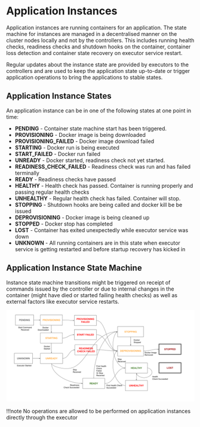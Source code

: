 # Application Instances

Application instances are running containers for an application. The state machine for instances are managed in a decentralised manner on the cluster nodes locally and not by the controllers. This includes running health checks, readiness checks and shutdown hooks on the container, container loss detection and container state recovery on executor service restart.

Regular updates about the instance state are provided by executors to the controllers and are used to keep the application state up-to-date or trigger application operations to bring the applications to stable states.

## Application Instance States
An application instance can be in one of the following states at one point in time:

* **PENDING** - Container state machine start has been triggered.
* **PROVISIONING** - Docker image is being downloaded
* **PROVISIONING_FAILED** - Docker image download failed
* **STARTING** - Docker run is being executed
* **START_FAILED** - Docker run failed
* **UNREADY** - Docker started, readiness check not yet started.
* **READINESS_CHECK_FAILED** - Readiness check was run and has failed terminally
* **READY** - Readiness checks have passed
* **HEALTHY** - Health check has passed. Container is running properly and passing regular health checks
* **UNHEALTHY** - Regular health check has failed. Container will stop.
* **STOPPING** - Shutdown hooks are being called and docker kill be be issued
* **DEPROVISIONING** - Docker image is being cleaned up
* **STOPPED** - Docker stop has completed
* **LOST** - Container has exited unexpectedly while executor service was down
* **UNKNOWN** - All running containers are in this state when executor service is getting restarted and before startup recovery has kicked in

## Application Instance State Machine

Instance state machine transitions might be triggered on receipt of commands issued by the controller or due to internal changes in the container (might have died or started failing health checks) as well as external factors like executor service restarts.

![Application Instance State Machine](../images/app-instance-state-machine.png)

!!!note
    No operations are allowed to be performed on application instances directly through the executor

